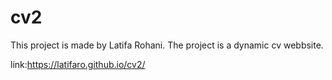 # cv2

This project is made by Latifa Rohani. The project is a dynamic cv webbsite.


link:https://latifaro.github.io/cv2/



